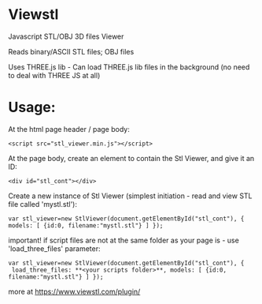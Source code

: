 # Viewstl
Javascript STL/OBJ 3D files Viewer

Reads binary/ASCII STL files; OBJ files

Uses THREE.js lib - Can load THREE.js lib files in the background (no need to deal with THREE JS at all)

Usage:
================
At the html page header / page body:
```
<script src="stl_viewer.min.js"></script>
```

At the page body, create an element to contain the Stl Viewer, and give it an ID:
```
<div id="stl_cont"></div>
```

Create a new instance of Stl Viewer (simplest initiation - read and view STL file called 'mystl.stl'):
```
var stl_viewer=new StlViewer(document.getElementById("stl_cont"), { models: [ {id:0, filename:"mystl.stl"} ] });
```

important! if script files are not at the same folder as your page is - use 'load_three_files' parameter:
```
var stl_viewer=new StlViewer(document.getElementById("stl_cont"), {  load_three_files: **<your scripts folder>**, models: [ {id:0, filename:"mystl.stl"} ] });
```

more at https://www.viewstl.com/plugin/
